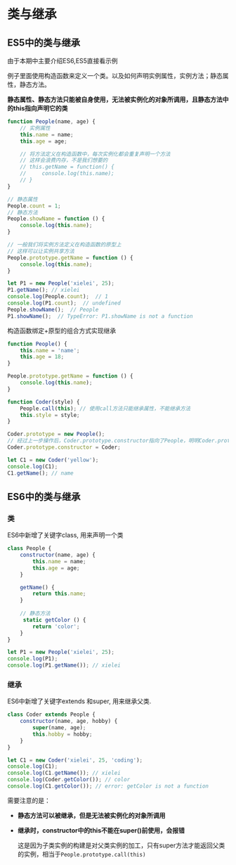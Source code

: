 # 类与继承

## ES5中的类与继承

由于本期中主要介绍ES6,ES5直接看示例

例子里面使用构造函数来定义一个类。以及如何声明实例属性，实例方法；静态属性，静态方法。

**静态属性、静态方法只能被自身使用，无法被实例化的对象所调用，且静态方法中的this指向声明它的类**

```js
function People(name, age) {
    // 实例属性
    this.name = name;
    this.age = age;

    // 将方法定义在构造函数中，每次实例化都会重复声明一个方法
    // 这样会浪费内存，不是我们想要的
    // this.getName = function() {
    //     console.log(this.name);
    // }
}

// 静态属性
People.count = 1;
// 静态方法
People.showName = function () {
    console.log(this.name);
}

// 一般我们将实例方法定义在构造函数的原型上
// 这样可以让实例共享方法
People.prototype.getName = function () {
    console.log(this.name);
}

let P1 = new People('xielei', 25);
P1.getName(); // xielei
console.log(People.count);  // 1
console.log(P1.count);  // undefined
People.showName();  // People
P1.showName();  // TypeError: P1.showName is not a function

```

构造函数绑定+原型的组合方式实现继承

```js
function People() {
    this.name = 'name';
    this.age = 18;
}

People.prototype.getName = function () {
    console.log(this.name);
}

function Coder(style) {
    People.call(this); // 使用call方法只能继承属性，不能继承方法
    this.style = style;
}

Coder.prototype = new People();
// 经过上一步操作后，Coder.prototype.constructor指向了People，明明Coder.prototype.constructor是指向Coder的，此时原型链就紊乱了，我们需要手动进行校正。
Coder.prototype.constructor = Coder;

let C1 = new Coder('yellow');
console.log(C1);
C1.getName(); // name
```

## ES6中的类与继承

### 类

ES6中新增了关键字class, 用来声明一个类

```js
class People {
    constructor(name, age) {
        this.name = name;
        this.age = age;
    }

    getName() {
        return this.name;
    }
    
    // 静态方法
     static getColor () {
        return 'color';
    }
}

let P1 = new People('xielei', 25);
console.log(P1);
console.log(P1.getName()); // xielei
```

### 继承

ES6中新增了关键字extends 和super, 用来继承父类.

```js
class Coder extends People {
    constructor(name, age, hobby) {
        super(name, age);
        this.hobby = hobby;
    }
}

let C1 = new Coder('xielei', 25, 'coding');
console.log(C1);
console.log(C1.getName()); // xielei
console.log(Coder.getColor()); // color
console.log(C1.getColor()); // error: getColor is not a function
```
需要注意的是：
* **静态方法可以被继承，但是无法被实例化的对象所调用**
* **继承时，constructor中的this不能在super()前使用，会报错**

    这是因为子类实例的构建是对父类实例的加工，只有super方法才能返回父类的实例，相当于`People.prototype.call(this)`